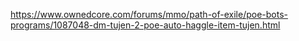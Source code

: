 https://www.ownedcore.com/forums/mmo/path-of-exile/poe-bots-programs/1087048-dm-tujen-2-poe-auto-haggle-item-tujen.html